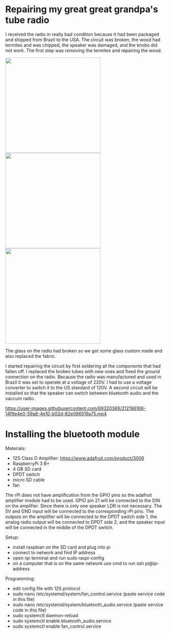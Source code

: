 # Repairing my great great grandpa's tube radio

I received the radio in really bad condition because it had been packaged and shipped from Brazil to the USA. The circuit was broken, the wood had termites and was chipped, the speaker was damaged, and the knobs did not work. The first step was removing the termites and repairing the wood. 

<img src="https://user-images.githubusercontent.com/69320369/212194215-aec0bbb9-9f6e-48b5-8ae7-3b40f1c04e6c.jpg" width="300" />  <img src="https://user-images.githubusercontent.com/69320369/212194839-070d1e12-a39d-41f0-9db2-2f0564185f9c.jpg" width="300" /> <img src="https://user-images.githubusercontent.com/69320369/212196653-a067b2b4-bb27-4873-a10b-dc72b5ffc6ec.jpg" width="300" />

The glass on the radio had broken so we got some glass custom made and also replaced the fabric. 

I started repairing the circuit by first soldering all the components that had fallen off. I replaced the broken tubes with new ones and fixed the ground connection on the radio. Because the radio was manufactured and used in Brazil it was set to operate at a voltage of 220V. I had to use a voltage converter to switch it to the US standard of 120V. A second circuit will be installed so that the speaker can switch between bluetooth audio and the vaccum radio. 

https://user-images.githubusercontent.com/69320369/212196168-14f9e4e0-59a8-4e10-b02d-82e086519a75.mp4

# Installing the bluetooth module

Materials: 
- 12S Class D Amplifier: https://www.adafruit.com/product/3006
- RaspberryPi 3 B+
- 4 GB SD card
- DPDT switch
- micro SD cable
- fan

The rPi does not have amplification from the GPIO pins so the adafruit amplifier module had to be used. GPIO pin 21 will be connected to the DIN on the amplifier. Since there is only one speaker LDR is not necessary. The 5V and GND input will be connected to the corresponding rPi pins. The outputs on the amplifier will be connected to the DPDT switch side 1, the analog radio output will be connected to DPDT side 2, and the speaker input will be connected in the middle of the DPDT switch. 

Setup: 
- install raspbian on the SD card and plug into pi
- connect to network and find IP address
- open rpi terminal and run sudo raspi-config
- on a computer that is on the same network use cmd to run ssh pi@ip-address

Programming: 
- edit config file with 12S protocol
- sudo nano /etc/systemd/system/fan_control.service (paste service code in this file)
- sudo nano /etc/systemd/system/bluetooth_audio.service (paste service code in this file)
- sudo systemctl daemon-reload
- sudo systemctl enable bluetooth_audio.service
- sudo systemctl enable fan_control.service




